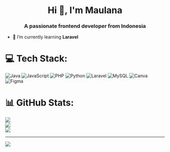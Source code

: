<h1 align="center">Hi 👋, I'm Maulana</h1>
<h3 align="center">A passionate frontend developer from Indonesia</h3>

- 🌱 I’m currently learning **Laravel**

# 💻 Tech Stack:
![Java](https://img.shields.io/badge/java-%23ED8B00.svg?style=for-the-badge&logo=openjdk&logoColor=white) ![JavaScript](https://img.shields.io/badge/javascript-%23323330.svg?style=for-the-badge&logo=javascript&logoColor=%23F7DF1E) ![PHP](https://img.shields.io/badge/php-%23777BB4.svg?style=for-the-badge&logo=php&logoColor=white) ![Python](https://img.shields.io/badge/python-3670A0?style=for-the-badge&logo=python&logoColor=ffdd54) ![Laravel](https://img.shields.io/badge/laravel-%23FF2D20.svg?style=for-the-badge&logo=laravel&logoColor=white) ![MySQL](https://img.shields.io/badge/mysql-4479A1.svg?style=for-the-badge&logo=mysql&logoColor=white) ![Canva](https://img.shields.io/badge/Canva-%2300C4CC.svg?style=for-the-badge&logo=Canva&logoColor=white) ![Figma](https://img.shields.io/badge/figma-%23F24E1E.svg?style=for-the-badge&logo=figma&logoColor=white)
# 📊 GitHub Stats:
![](https://github-readme-stats.vercel.app/api?username=MaulanaFerdiansyah&theme=dark&hide_border=false&include_all_commits=false&count_private=false)<br/>
![](https://github-readme-streak-stats.herokuapp.com/?user=MaulanaFerdiansyah&theme=dark&hide_border=false)<br/>
![](https://github-readme-stats.vercel.app/api/top-langs/?username=MaulanaFerdiansyah&theme=dark&hide_border=false&include_all_commits=false&count_private=false&layout=compact)

---
[![](https://visitcount.itsvg.in/api?id=MaulanaFerdiansyah&icon=0&color=0)](https://visitcount.itsvg.in)

<!-- Proudly created with GPRM ( https://gprm.itsvg.in ) -->
